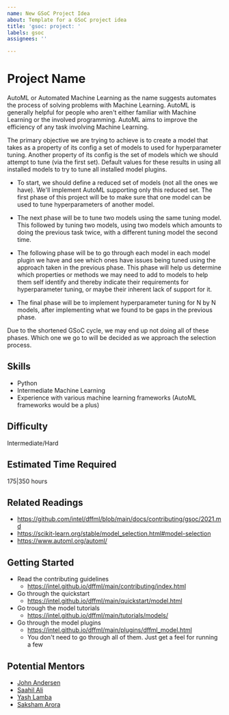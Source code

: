 ```yaml
---
name: New GSoC Project Idea
about: Template for a GSoC project idea
title: 'gsoc: project: '
labels: gsoc
assignees: ''

---
```


# Project Name

AutoML or Automated Machine Learning as the name suggests automates the process
of solving problems with Machine Learning. AutoML is generally helpful for
people who aren't either familiar with Machine Learning or the involved
programming. AutoML aims to improve the efficiency of any task involving
Machine Learning.

The primary objective we are trying to achieve is to create a model that
takes as a property of its config a set of models to used for hyperparameter
tuning. Another property of its config is the set of models which we should
attempt to tune (via the first set). Default values for these results in using
all installed models to try to tune all installed model plugins.

- To start, we should define a reduced set of models (not all the ones we have).
  We'll implement AutoML supporting only this reduced set. The first phase of
  this project will be to make sure that one model can be used to tune
  hyperparameters of another model.

- The next phase will be to tune two models using the same tuning model. This
  followed by tuning two models, using two models which amounts to doing the
  previous task twice, with a different tuning model the second time.

- The following phase will be to go through each model in each model plugin we
  have and see which ones have issues being tuned using the approach taken in the
  previous phase. This phase will help us determine which properties or methods
  we may need to add to models to help them self identify and thereby indicate
  their requirements for hyperparameter tuning, or maybe their inherent lack of
  support for it.

- The final phase will be to implement hyperparameter tuning for N by N models,
  after implementing what we found to be gaps in the previous phase.<br>

Due to the shortened GSoC cycle, we may end up not doing all of these phases.
Which one we go to will be decided as we approach the selection process.

## Skills

- Python
- Intermediate Machine Learning
- Experience with various machine learning frameworks (AutoML frameworks would
  be a plus)

## Difficulty

Intermediate/Hard

## Estimated Time Required

175|350 hours

## Related Readings

- https://github.com/intel/dffml/blob/main/docs/contributing/gsoc/2021.md
- https://scikit-learn.org/stable/model_selection.html#model-selection
- https://www.automl.org/automl/

## Getting Started

- Read the contributing guidelines
  - https://intel.github.io/dffml/main/contributing/index.html
- Go through the quickstart
  - https://intel.github.io/dffml/main/quickstart/model.html
- Go trough the model tutorials
  - https://intel.github.io/dffml/main/tutorials/models/
- Go through the model plugins
  - https://intel.github.io/dffml/main/plugins/dffml_model.html
  - You don't need to go through all of them. Just get a feel for running a few

## Potential Mentors

- [John Andersen](https://github.com/pdxjohnny)
- [Saahil Ali](https://github.com/programmer290399)
- [Yash Lamba](https://github.com/yashlamba)
- [Saksham Arora](https://github.com/sakshamarora1)

